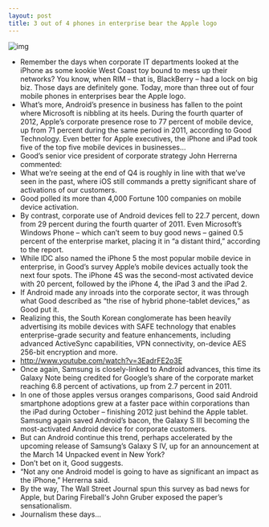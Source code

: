 ```yaml
---
layout: post
title: 3 out of 4 phones in enterprise bear the Apple logo
---
```

![img](http://media.idownloadblog.com/wp-content/uploads/2013/02/good-chart.png)
* Remember the days when corporate IT departments looked at the iPhone as some kookie West Coast toy bound to mess up their networks? You know, when RIM – that is, BlackBerry – had a lock on big biz. Those days are definitely gone. Today, more than three out of four mobile phones in enterprises bear the Apple logo.
* What’s more, Android’s presence in business has fallen to the point where Microsoft is nibbling at its heels. During the fourth quarter of 2012, Apple’s corporate presence rose to 77 percent of mobile device, up from 71 percent during the same period in 2011, according to Good Technology. Even better for Apple executives, the iPhone and iPad took five of the top five mobile devices in businesses…
* Good’s senior vice president of corporate strategy John Herrerna commented:
* What we’re seeing at the end of Q4 is roughly in line with that we’ve seen in the past, where iOS still commands a pretty significant share of activations of our customers.
* Good polled its more than 4,000 Fortune 100 companies on mobile device activation.
* By contrast, corporate use of Android devices fell to 22.7 percent, down from 29 percent during the fourth quarter of 2011. Even Microsoft’s Windows Phone – which can’t seem to buy good news – gained 0.5 percent of the enterprise market, placing it in “a distant third,” according to the report.
* While IDC also named the iPhone 5 the most popular mobile device in enterprise, in Good’s survey Apple’s mobile devices actually took the next four spots. The iPhone 4S was the second-most activated device with 20 percent, followed by the iPhone 4, the iPad 3 and the iPad 2.
* If Android made any inroads into the corporate sector, it was through what Good described as “the rise of hybrid phone-tablet devices,” as Good put it.
* Realizing this, the South Korean conglomerate has been heavily advertising its mobile devices with SAFE technology that enables enterprise-grade security and feature enhancements, including advanced ActiveSync capabilities, VPN connectivity, on-device AES 256-bit encryption and more.
* http://www.youtube.com/watch?v=3EadrFE2o3E
* Once again, Samsung is closely-linked to Android advances, this time its Galaxy Note being credited for Google’s share of the corporate market reaching 6.8 percent of activations, up from 2.7 percent in 2011.
* In one of those apples versus oranges comparisons, Good said Android smartphone adoptions grew at a faster pace within corporations than the iPad during October – finishing 2012 just behind the Apple tablet. Samsung again saved Android’s bacon, the Galaxy S III becoming the most-activated Android device for corporate customers.
* But can Android continue this trend, perhaps accelerated by the upcoming release of Samsung’s Galaxy S IV, up for an announcement at the March 14 Unpacked event in New York?
* Don’t bet on it, Good suggests.
* “Not any one Android model is going to have as significant an impact as the iPhone,” Herrerna said.
* By the way, The Wall Street Journal spun this survey as bad news for Apple, but Daring Fireball‘s John Gruber exposed the paper’s sensationalism.
* Journalism these days…

